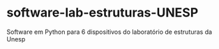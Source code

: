 # software-lab-estruturas-UNESP
Software em Python para 6 dispositivos do laboratório de estruturas da Unesp
